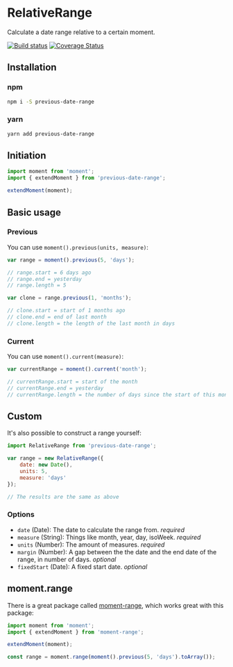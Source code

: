 RelativeRange
=============

Calculate a date range relative to a certain moment.

[![Build status](https://api.travis-ci.org/jamiter/previous-date-range.png)](https://travis-ci.org/jamiter/previous-date-range)
[![Coverage Status](https://coveralls.io/repos/github/jamiter/previous-date-range/badge.svg)](https://coveralls.io/github/jamiter/previous-date-range)

## Installation

### npm
```bash
npm i -S previous-date-range
```

### yarn
```bash
yarn add previous-date-range
```

## Initiation
```js
import moment from 'moment';
import { extendMoment } from 'previous-date-range';

extendMoment(moment);
```

## Basic usage

### Previous
You can use `moment().previous(units, measure)`:

```js
var range = moment().previous(5, 'days');

// range.start = 6 days ago
// range.end = yesterday
// range.length = 5

var clone = range.previous(1, 'months');

// clone.start = start of 1 months ago
// clone.end = end of last month
// clone.length = the length of the last month in days
```

### Current
You can use `moment().current(measure)`:

```js
var currentRange = moment().current('month');

// currentRange.start = start of the month
// currentRange.end = yesterday
// currentRange.length = the number of days since the start of this month
```

## Custom
It's also possible to construct a range yourself:

```js
import RelativeRange from 'previous-date-range';

var range = new RelativeRange({
    date: new Date(),
    units: 5,
    measure: 'days'
});

// The results are the same as above
```

### Options

- `date` (Date): The date to calculate the range from. _required_
- `measure` (String): Things like month, year, day, isoWeek. _required_
- `units` (Number): The amount of measures. _required_
- `margin` (Number): A gap between the the date and the end date of the range, in number of days. _optional_
- `fixedStart` (Date): A fixed start date. _optional_

## moment.range

There is a great package called [moment-range](https://www.npmjs.com/package/moment-range), which works great with this package:

```js
import moment from 'moment';
import { extendMoment } from 'moment-range';

extendMoment(moment);

const range = moment.range(moment().previous(5, 'days').toArray());
```
